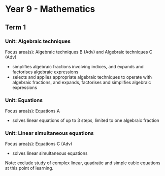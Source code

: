 # Year 9 - Mathematics

## Term 1
### Unit: Algebraic techniques
Focus area(s): Algebraic techniques B (Adv) and Algebraic techniques C (Adv)
- simplifies algebraic fractions involving indices, and expands and factorises algebraic expressions
- selects and applies appropriate algebraic techniques to operate with algebraic fractions, and expands, factorises and simplifies algebraic expressions


### Unit: Equations
Focus area(s): Equations A
- solves linear equations of up to 3 steps, limited to one algebraic fraction


### Unit: Linear simultaneous equations
Focus area(s): Equations C (Adv)
- solves linear simultaneous equations

Note: exclude study of complex linear, quadratic and simple cubic equations at this point of learning. 

